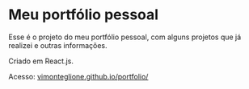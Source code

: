 # Meu portfólio pessoal

Esse é o projeto do meu portfólio pessoal, com alguns projetos que já realizei e outras informações.

Criado em React.js.

Acesso: [vimonteglione.github.io/portfolio/](https://vimonteglione.github.io/portfolio/)
